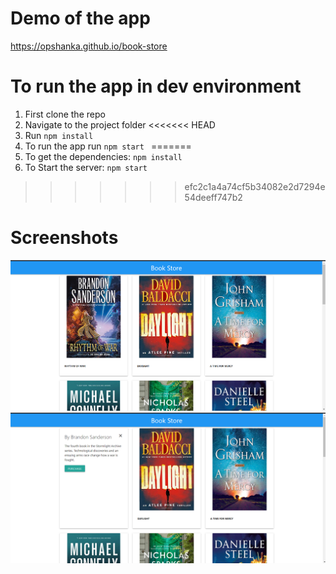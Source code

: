 # Demo of the app

https://opshanka.github.io/book-store

# To run the app in dev environment

1. First clone the repo
2. Navigate to the project folder
<<<<<<< HEAD
3. Run `npm install `
4. To run the app run `npm start `
=======
3. To get the dependencies: `npm install `
4. To Start the server: `npm start `
>>>>>>> efc2c1a4a74cf5b34082e2d7294e54deeff747b2

# Screenshots

<div>
    <img src="public/home.png">
</div>
<div>
    <img src="public/details.png">
</div>
